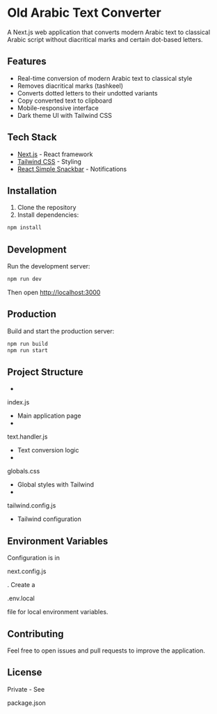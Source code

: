 # Old Arabic Text Converter

A Next.js web application that converts modern Arabic text to classical Arabic script without diacritical marks and certain dot-based letters.

## Features

- Real-time conversion of modern Arabic text to classical style
- Removes diacritical marks (tashkeel)
- Converts dotted letters to their undotted variants
- Copy converted text to clipboard
- Mobile-responsive interface
- Dark theme UI with Tailwind CSS

## Tech Stack

- [Next.js](https://nextjs.org/) - React framework
- [Tailwind CSS](https://tailwindcss.com/) - Styling
- [React Simple Snackbar](https://www.npmjs.com/package/react-simple-snackbar) - Notifications

## Installation

1. Clone the repository
2. Install dependencies:
```bash
npm install
```

## Development

Run the development server:
```bash
npm run dev
```
Then open [http://localhost:3000](http://localhost:3000)

## Production

Build and start the production server:
```bash
npm run build
npm run start
```

## Project Structure

- 

index.js

 - Main application page
- 

text.handler.js

 - Text conversion logic
- 

globals.css

 - Global styles with Tailwind
- 

tailwind.config.js

 - Tailwind configuration

## Environment Variables

Configuration is in 

next.config.js

. Create a 

.env.local

 file for local environment variables.

## Contributing

Feel free to open issues and pull requests to improve the application.

## License

Private - See 

package.json